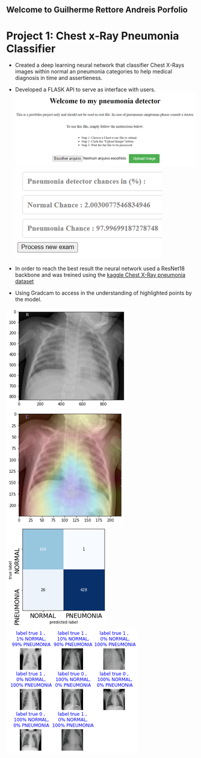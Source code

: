 ## Welcome to Guilherme Rettore Andreis Porfolio

# Project 1: Chest x-Ray Pneumonia Classifier

- Created a deep learning neural network that classifier Chest X-Rays images within normal an pneumonia categories to help medical diagnosis in time and assertieness.
- Developed a FLASK API to serve as interface with users.
![flask api](/images_read_me/flask_api1.PNG)
![results_api](/images_read_me/results_api.PNG)


- In order to reach the best result the neural network used a ResNet18 backbone and was treined using the [kaggle Chest X-Ray pneumonia dataset](https://www.kaggle.com/datasets/paultimothymooney/chest-xray-pneumonia)
- Using Gradcam to access in the understanding of highlighted points by the model.


![Original image](/images_read_me/cheast_image1.png)
![Gradcam over image](/images_read_me/gradcam_heatmap1.png)
![confusion matrix ](/images_read_me/confusion_matrix3.png)
![batch_result](/images_read_me/batch_result_final.png)


